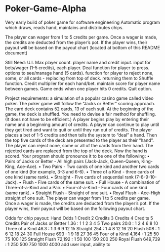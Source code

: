 # Poker-Game-Alpha
Very early build of poker game for software engineering
Automatic program which draws, reads hand, maintains and distributes chips.

The player can wager from 1 to 5 credits per game. Once a wager is made, the credits are deducted from
the player’s pot. If the player wins, their payout will be based on the payout chart (located at bottom of this README document)

Still Need:
U.I.
Max player count.
player name and credit input. 
input for bets/wager (1-5 credits), each player.
Deal function for player to press.
options to see/manage hand (5 cards).
function for player to reject none, some, or all cards - replacing from top of deck. returning them to
Shuffle function.
Credit multiplier for each hand/bet.
maintain score for player name between games.
Game ends when one player hits 0 credits.
Quit option.

Project requirements:
a simulation of a popular casino game called video poker. The poker game will follow the
“Jacks or Better” scoring approach. The card deck contains 52 cards, 13 of each suit. At the beginning of
the game, the deck is shuffled. You need to devise a fair method for shuffling. (It does not have to be
efficient.)
A player begins play by entering their name and a beginning amount of credits. A player can continue to
play until they get tired and want to quit or until they run out of credits. The player places a bet of 1-5
credits and then tells the system to “deal” a hand. Then the top five cards of the deck are presented to the
player as their “hand”. The player can reject none, some or all of the cards from their hand. The rejected
cards are replaced from the top of the deck. Now the hand is scored.
Your program should pronounce it to be one of the following:
• Pairs of Jacks or Better - All high pairs (Jack-Jack, Queen-Queen, King-King, Ace-Ace).
• Two Pairs - Two cards of one kind and another two cards of one kind (for example, 3-3
and 6-6).
• Three of a Kind - three cards of one kind (same rank).
• Straight - Five cards of sequential rank (7-8-9-10-Jack).
• Flush - Five cards of the same suit.
• Full House - A combination of Three-of-a-Kind and a Pair.
• Four-of-a-Kind - Four cards of one kind (same rank).
• Straight Flush - Straight of one suit.
• Royal Flush - Ace-High straight of one suit.
The player can wager from 1 to 5 credits per game. Once a wager is made, the credits are deducted from
the player’s pot. If the player wins, their payout will be based on the following payout chart.

Odds for chip payout:
Hand                      Odds      1 Credit 2 Credits 3 Credits 4 Credits 5 Credits
Pair of Jacks or Better   1.36 : 1   1         2         3         4          5
Two pairs                 20.0 : 1   2         4         6         8          10
Three of a Kind           46.3 : 1   3         6         9         12         15
Straight                  254 :  1   4         8         12        16         20
Flush                     508 :  1   6         12        18        24         30
Full House                693 :  1   9         18        27        36         45
Four of a Kind           4,164 : 1   25        50        75        100        125
Straight Flush          72,192 : 1   50        100       150       200        250
Royal Flush 649,739 : 1 250 500 750 1000 4000
 add user input, ability to 
